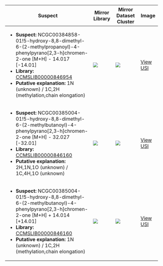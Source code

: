 Suspect | Mirror Library | Mirror Dataset Cluster | Image
--- | --- | --- | ---
<ul><li><b>Suspect:</b> NCGC00384858-01!5-hydroxy-8,8-dimethyl-6-(2-methylpropanoyl)-4-phenylpyrano[2,3-h]chromen-2-one [M+H] -  14.017 [-14.01]</li><li><b>Library:</b> [CCMSLIB00000846954](https://gnps.ucsd.edu/ProteoSAFe/gnpslibraryspectrum.jsp?SpectrumID=CCMSLIB00000846954)</li><li><b>Putative explanation:</b> 1N (unknown) / 1C,2H (methylation,chain elongation)</li></ul> | ![](https://metabolomics-usi.ucsd.edu/svg/mirror?usi1=mzspec:MSV000080492:E2_RE2_01_2936.mzML:scan:679&usi2=mzspec:GNPSLIBRARY:CCMSLIB00000846954&mz_min=50&mz_max=500) | ![](https://metabolomics-usi.ucsd.edu/svg/mirror?usi1=mzspec:MSV000080492:E2_RE2_01_2936.mzML:scan:679&usi2=mzspec:MSV000084314:MSV000080492.mgf:scan:89207&mz_min=50&mz_max=500) | [View USI](https://metabolomics-usi.ucsd.edu/svg/?usi=mzspec:MSV000080492:E2_RE2_01_2936.mzML:scan:679&mz_min=50&mz_max=500)
<ul><li><b>Suspect:</b> NCGC00385004-01!5-hydroxy-8,8-dimethyl-6-(2-methylbutanoyl)-4-phenylpyrano[2,3-h]chromen-2-one [M+H] -  32.027 [-32.01]</li><li><b>Library:</b> [CCMSLIB00000846160](https://gnps.ucsd.edu/ProteoSAFe/gnpslibraryspectrum.jsp?SpectrumID=CCMSLIB00000846160)</li><li><b>Putative explanation:</b> 2H,1N,1O (unknown) / 1C,4H,1O (unknown)</li></ul> | ![](https://metabolomics-usi.ucsd.edu/svg/mirror?usi1=mzspec:MSV000080492:E2_RE2_01_2936.mzML:scan:620&usi2=mzspec:GNPSLIBRARY:CCMSLIB00000846160&mz_min=50&mz_max=500) | ![](https://metabolomics-usi.ucsd.edu/svg/mirror?usi1=mzspec:MSV000080492:E2_RE2_01_2936.mzML:scan:620&usi2=mzspec:MSV000084314:MSV000080492.mgf:scan:90039&mz_min=50&mz_max=500) | [View USI](https://metabolomics-usi.ucsd.edu/svg/?usi=mzspec:MSV000080492:E2_RE2_01_2936.mzML:scan:620&mz_min=50&mz_max=500)
<ul><li><b>Suspect:</b> NCGC00385004-01!5-hydroxy-8,8-dimethyl-6-(2-methylbutanoyl)-4-phenylpyrano[2,3-h]chromen-2-one [M+H] +  14.014 [+14.01]</li><li><b>Library:</b> [CCMSLIB00000846160](https://gnps.ucsd.edu/ProteoSAFe/gnpslibraryspectrum.jsp?SpectrumID=CCMSLIB00000846160)</li><li><b>Putative explanation:</b> 1N (unknown) / 1C,2H (methylation,chain elongation)</li></ul> | ![](https://metabolomics-usi.ucsd.edu/svg/mirror?usi1=mzspec:MSV000080492:E2_RE2_01_2936.mzML:scan:671&usi2=mzspec:GNPSLIBRARY:CCMSLIB00000846160&mz_min=50&mz_max=500) | ![](https://metabolomics-usi.ucsd.edu/svg/mirror?usi1=mzspec:MSV000080492:E2_RE2_01_2936.mzML:scan:671&usi2=mzspec:MSV000084314:MSV000080492.mgf:scan:90039&mz_min=50&mz_max=500) | [View USI](https://metabolomics-usi.ucsd.edu/svg/?usi=mzspec:MSV000080492:E2_RE2_01_2936.mzML:scan:671&mz_min=50&mz_max=500)